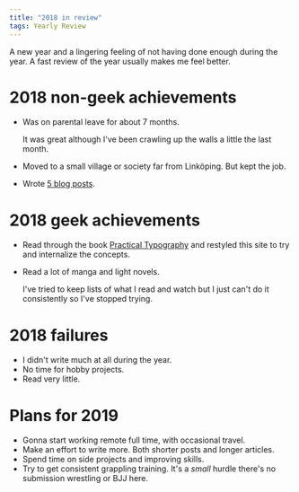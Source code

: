 ```yaml
---
title: "2018 in review"
tags: Yearly Review
---
```


A new year and a lingering feeling of not having done enough during the year. A fast review of the year usually makes me feel better.

# 2018 non-geek achievements

* Was on parental leave for about 7 months.

    It was great although I've been crawling up the walls a little the last month.

* Moved to a small village or society far from Linköping. But kept the job.
* Wrote [5 blog posts][blog posts].

# 2018 geek achievements

* Read through the book [Practical Typography][] and restyled this site to try and internalize the concepts.
* Read a lot of manga and light novels.

    I've tried to keep lists of what I read and watch but I just can't do it consistently so I've stopped trying.

# 2018 failures

* I didn't write much at all during the year.
* No time for hobby projects.
* Read very little.

# Plans for 2019

* Gonna start working remote full time, with occasional travel.
* Make an effort to write more. Both shorter posts and longer articles.
* Spend time on side projects and improving skills.
* Try to get consistent grappling training. It's a *small* hurdle there's no submission wrestling or BJJ here.

[blog posts]: /archive "My archive"
[Practical Typography]: https://practicaltypography.com/ "Practical Typography"

